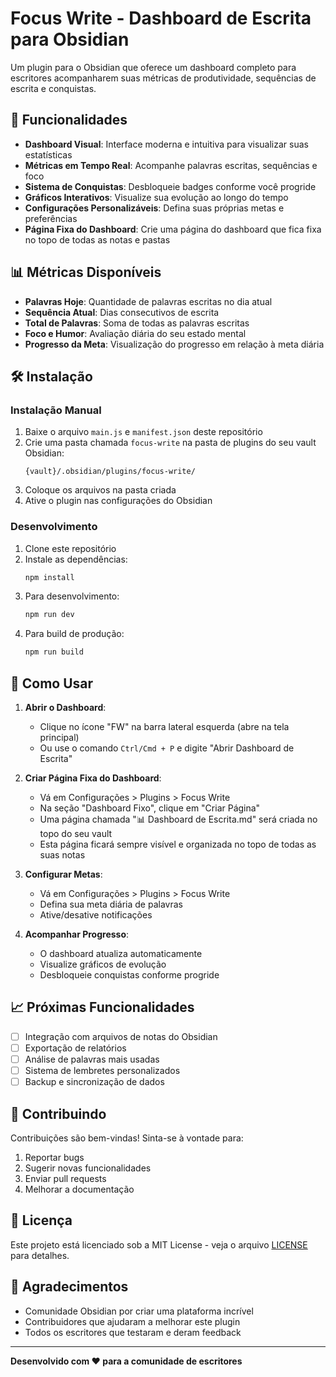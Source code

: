 # Focus Write - Dashboard de Escrita para Obsidian

Um plugin para o Obsidian que oferece um dashboard completo para escritores acompanharem suas métricas de produtividade, sequências de escrita e conquistas.

## 🚀 Funcionalidades

- **Dashboard Visual**: Interface moderna e intuitiva para visualizar suas estatísticas
- **Métricas em Tempo Real**: Acompanhe palavras escritas, sequências e foco
- **Sistema de Conquistas**: Desbloqueie badges conforme você progride
- **Gráficos Interativos**: Visualize sua evolução ao longo do tempo
- **Configurações Personalizáveis**: Defina suas próprias metas e preferências
- **Página Fixa do Dashboard**: Crie uma página do dashboard que fica fixa no topo de todas as notas e pastas

## 📊 Métricas Disponíveis

- **Palavras Hoje**: Quantidade de palavras escritas no dia atual
- **Sequência Atual**: Dias consecutivos de escrita
- **Total de Palavras**: Soma de todas as palavras escritas
- **Foco e Humor**: Avaliação diária do seu estado mental
- **Progresso da Meta**: Visualização do progresso em relação à meta diária

## 🛠️ Instalação

### Instalação Manual

1. Baixe o arquivo `main.js` e `manifest.json` deste repositório
2. Crie uma pasta chamada `focus-write` na pasta de plugins do seu vault Obsidian:
   ```
   {vault}/.obsidian/plugins/focus-write/
   ```
3. Coloque os arquivos na pasta criada
4. Ative o plugin nas configurações do Obsidian

### Desenvolvimento

1. Clone este repositório
2. Instale as dependências:
   ```bash
   npm install
   ```
3. Para desenvolvimento:
   ```bash
   npm run dev
   ```
4. Para build de produção:
   ```bash
   npm run build
   ```

## 🎯 Como Usar

1. **Abrir o Dashboard**: 
   - Clique no ícone "FW" na barra lateral esquerda (abre na tela principal)
   - Ou use o comando `Ctrl/Cmd + P` e digite "Abrir Dashboard de Escrita"

2. **Criar Página Fixa do Dashboard**:
   - Vá em Configurações > Plugins > Focus Write
   - Na seção "Dashboard Fixo", clique em "Criar Página"
   - Uma página chamada "📊 Dashboard de Escrita.md" será criada no topo do seu vault
   - Esta página ficará sempre visível e organizada no topo de todas as suas notas

3. **Configurar Metas**:
   - Vá em Configurações > Plugins > Focus Write
   - Defina sua meta diária de palavras
   - Ative/desative notificações

4. **Acompanhar Progresso**:
   - O dashboard atualiza automaticamente
   - Visualize gráficos de evolução
   - Desbloqueie conquistas conforme progride

## 📈 Próximas Funcionalidades

- [ ] Integração com arquivos de notas do Obsidian
- [ ] Exportação de relatórios
- [ ] Análise de palavras mais usadas
- [ ] Sistema de lembretes personalizados
- [ ] Backup e sincronização de dados

## 🤝 Contribuindo

Contribuições são bem-vindas! Sinta-se à vontade para:

1. Reportar bugs
2. Sugerir novas funcionalidades
3. Enviar pull requests
4. Melhorar a documentação

## 📝 Licença

Este projeto está licenciado sob a MIT License - veja o arquivo [LICENSE](LICENSE) para detalhes.

## 🙏 Agradecimentos

- Comunidade Obsidian por criar uma plataforma incrível
- Contribuidores que ajudaram a melhorar este plugin
- Todos os escritores que testaram e deram feedback

---

**Desenvolvido com ❤️ para a comunidade de escritores** 
